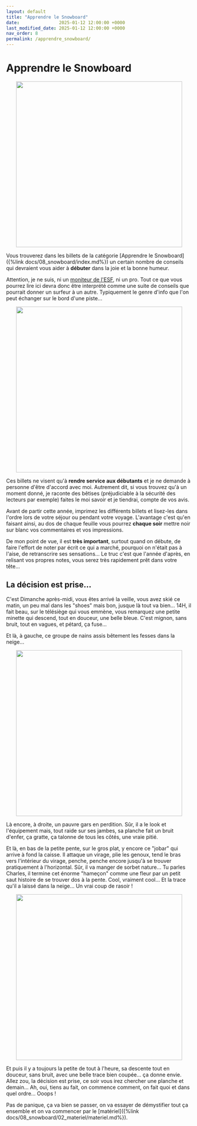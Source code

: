 ```yaml
---
layout: default
title: "Apprendre le Snowboard"
date:               2025-01-12 12:00:00 +0000
last_modified_date: 2025-01-12 12:00:00 +0000
nav_order: 8
permalink: /apprendre_snowboard/
---
```



# Apprendre le Snowboard

<div align="center">
<img src="{%link docs/08_snowboard/assets/img_02.webp%}" alt="" width="450" loading="lazy"/>
</div>

Vous trouverez dans les billets de la catégorie [Apprendre le Snowboard]({%link docs/08_snowboard/index.md%}) un certain nombre de conseils qui devraient vous aider à **débuter** dans la joie et la bonne humeur. 

Attention, je ne suis, ni un [moniteur de l'ESF](http://www.esf.net), ni un pro. Tout ce que vous pourrez lire ici devra donc être interprété comme une suite de conseils que pourrait donner un surfeur à un autre. Typiquement le genre d'info que l'on peut échanger sur le bord d'une piste...

<div align="center">
<img src="{%link docs/08_snowboard/assets/img_03.webp%}" alt="" width="450" loading="lazy"/>
</div>

Ces billets ne visent qu'à **rendre service aux débutants** et je ne demande à personne d'être d'accord avec moi. Autrement dit, si vous trouvez qu'à un moment donné, je raconte des bêtises (préjudiciable à la sécurité des lecteurs par exemple) faites le moi savoir et je tiendrai, compte de vos avis.

Avant de partir cette année, imprimez les différents billets et lisez-les dans l'ordre lors de votre séjour ou pendant votre voyage. L'avantage c'est qu'en faisant ainsi, au dos de chaque feuille vous pourrez **chaque soir** mettre noir sur blanc vos commentaires et vos impressions. 

De mon point de vue, il est **très important**, surtout quand on débute, de faire l'effort de noter par écrit ce qui a marché, pourquoi on n'était pas à l'aise, de retranscrire ses sensations... Le truc c'est que l'année d'après, en relisant vos propres notes, vous serez très rapidement prêt dans votre tête...

## La décision est prise...

C'est Dimanche après-midi, vous êtes arrivé la veille, vous avez skié ce matin, un peu mal dans les "shoes" mais bon, jusque là tout va bien… 14H, il fait beau, sur le télésiège qui vous emmène, vous remarquez une petite minette qui descend, tout en douceur, une belle bleue. C'est mignon, sans bruit, tout en vagues, et pétard, ça fuse…

Et là, à gauche, ce groupe de nains assis bêtement les fesses dans la neige...

<div align="center">
<img src="{%link docs/08_snowboard/assets/img_05.webp%}" alt="" width="450" loading="lazy"/>
</div>


Là encore, à droite, un pauvre gars en perdition. Sûr, il a le look et l'équipement mais, tout raide sur ses jambes, sa planche fait un bruit d'enfer, ça gratte, ça talonne de tous les côtés, une vraie pitié.

Et là, en bas de la petite pente, sur le gros plat, y encore ce "jobar" qui arrive à fond la caisse. Il attaque un virage, plie les genoux, tend le bras vers l'intérieur du virage, penche, penche encore jusqu'à se trouver pratiquement à l'horizontal. Sûr, il va manger de sorbet nature… Tu parles Charles, il termine cet énorme "hameçon" comme une fleur par un petit saut histoire de se trouver dos à la pente. Cool, vraiment cool… Et la trace qu'il a laissé dans la neige… Un vrai coup de rasoir !

<div align="center">
<img src="{%link docs/08_snowboard/assets/img_04.webp%}" alt="" width="450" loading="lazy"/>
</div>

Et puis il y a toujours la petite de tout à l'heure, sa descente tout en douceur, sans bruit, avec une belle trace bien coupée... ça donne envie. Allez zou, la décision est prise, ce soir vous irez chercher une planche et demain... Ah, oui, tiens au fait, on commence comment, on fait quoi et dans quel ordre... Ooops !

Pas de panique, ça va bien se passer, on va essayer de démystifier tout ça ensemble et on va commencer par le [matériel]({%link docs/08_snowboard/02_materiel/materiel.md%}).

